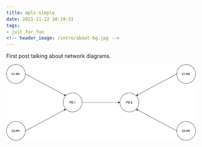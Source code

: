 ```yaml
---
title: mpls-simple
date: 2021-11-22 10:19:31
tags:
- just_for_fun
<!-- header_image: /intro/about-bg.jpg -->
---
```


First post talking about network diagrams. 

![Diagram](mpls-example.drawio.png)
